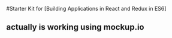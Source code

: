 #Starter Kit for [Building Applications in React and Redux in ES6]

## actually is working using mockup.io 